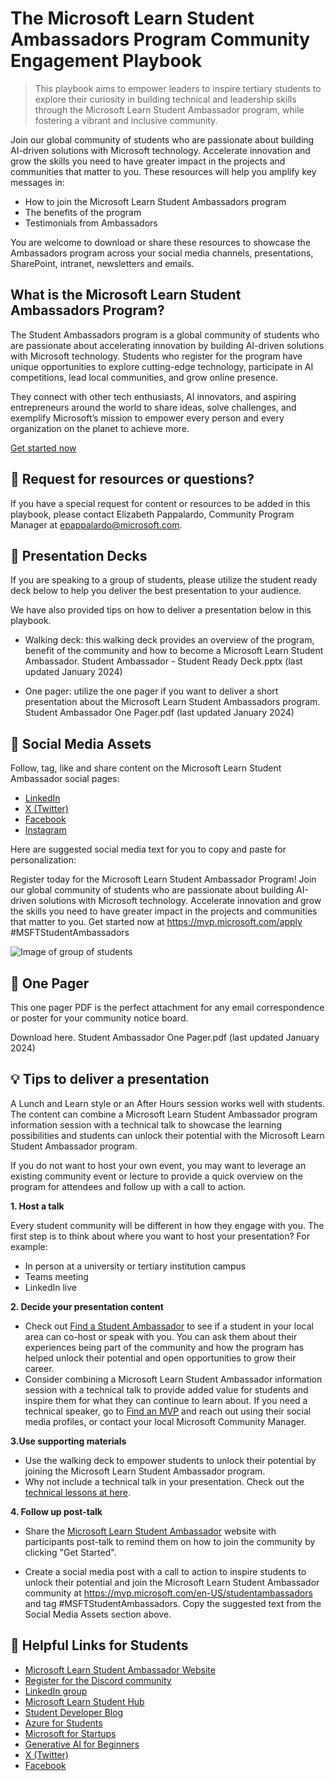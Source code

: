 # The Microsoft Learn Student Ambassadors Program Community Engagement Playbook 

> This playbook aims to empower leaders to inspire tertiary students to explore their curiosity in building technical and leadership skills through the Microsoft Learn Student Ambassador program, while fostering a vibrant and inclusive community.
>
Join our global community of students who are passionate about building AI-driven solutions with Microsoft technology. Accelerate innovation and grow the skills you need to have greater impact in the projects and communities that matter to you. These resources will help you amplify key messages in: 

- How to join the Microsoft Learn Student Ambassadors program 
- The benefits of the program 
- Testimonials from Ambassadors  

You are welcome to download or share these resources to showcase the Ambassadors program across your social media channels, presentations, SharePoint, intranet, newsletters and emails.  
 
## What is the Microsoft Learn Student Ambassadors Program?

The Student Ambassadors program is a global community of students who are passionate about accelerating innovation by building AI-driven solutions with Microsoft technology. Students who register for the program have unique opportunities to explore cutting-edge technology, participate in AI competitions, lead local communities, and grow online presence. 

They connect with other tech enthusiasts, AI innovators, and aspiring entrepreneurs around the world to share ideas, solve challenges, and exemplify Microsoft’s mission to empower every person and every organization on the planet to achieve more. 

[Get started now](https://mvp.microsoft.com/apply)


## 🧠 Request for resources or questions?  

If you have a special request for content or resources to be added in this playbook, please contact Elizabeth Pappalardo, Community Program Manager at epappalardo@microsoft.com.


## 🎒 Presentation Decks 
If you are speaking to a group of students, please utilize the student ready deck below to help you deliver the best presentation to your audience.  

We have also provided tips on how to deliver a presentation below in this playbook.  

- Walking deck: this walking deck provides an overview of the program, benefit of the community and how to become a Microsoft Learn Student Ambassador. Student Ambassador - Student Ready Deck.pptx (last updated January 2024) 

- One pager: utilize the one pager if you want to deliver a short presentation about the Microsoft Learn Student Ambassadors program. Student Ambassador One Pager.pdf (last updated January 2024) 

## 📢 Social Media Assets 
Follow, tag, like and share content on the Microsoft Learn Student Ambassador social pages:

- [LinkedIn](https://www.linkedin.com/groups/13893743/)
- [X (Twitter)](https://twitter.com/MSFTImagine)
- [Facebook](https://www.facebook.com/MSFTImagine)
- [Instagram](https://www.instagram.com/microsoftimaginecup/)

Here are suggested social media text for you to copy and paste for personalization:

Register today for the Microsoft Learn Student Ambassador Program! Join our global community of students who are passionate about building AI-driven solutions with Microsoft technology. Accelerate innovation and grow the skills you need to have greater impact in the projects and communities that matter to you. Get started now at https://mvp.microsoft.com/apply #MSFTStudentAmbassadors

![Image of group of students](https://mvp.microsoft.com/Assets/Photos/StudentHome.webp)

## 🚀 One Pager
This one pager PDF is the perfect attachment for any email correspondence or poster for your community notice board.  

Download here. Student Ambassador One Pager.pdf (last updated January 2024)

## 💡 Tips to deliver a presentation 
A Lunch and Learn style or an After Hours session works well with students. The content can combine a Microsoft Learn Student Ambassador program information session with a technical talk to showcase the learning possibilities and students can unlock their potential with the Microsoft Learn Student Ambassador program.   

If you do not want to host your own event, you may want to leverage an existing community event or lecture to provide a quick overview on the program for attendees and follow up with a call to action.  

**1. Host a talk**

Every student community will be different in how they engage with you. The first step is to think about where you want to host your presentation? For example: 

- In person at a university or tertiary institution campus  
- Teams meeting 
- LinkedIn live 

**2. Decide your presentation content**
 
- Check out [Find a Student Ambassador](https://mvp.microsoft.com/en-US/search?target=profile&program=MLSA) to see if a student in your local area can co-host or speak with you. You can ask them about their experiences being part of the community and how the program has helped unlock their potential and open opportunities to grow their career.
- Consider combining a Microsoft Learn Student Ambassador information session with a technical talk to provide added value for students and inspire them for what they can continue to learn about. If you need a technical speaker, go to [Find an MVP](https://mvp.microsoft.com/en-US/search?target=Profile&program=MVP) and reach out using their social media profiles, or contact your local Microsoft Community Manager.  
 
**3.Use supporting materials**
 
- Use the walking deck to empower students to unlock their potential by joining the Microsoft Learn Student Ambassador program.
- Why not include a technical talk in your presentation. Check out the [technical lessons at here](https://github.com/microsoft/cloud-advocate-workshops). 
 

**4. Follow up post-talk**
 

- Share the [Microsoft Learn Student Ambassador](https://mvp.microsoft.com/en-US/studentambassadors) website with participants post-talk to remind them on how to join the community by clicking "Get Started".  

- Create a social media post with a call to action to inspire students to unlock their potential and join the Microsoft Learn Student Ambassador community at https://mvp.microsoft.com/en-US/studentambassadors and tag #MSFTStudentAmbassadors. Copy the suggested text from the Social Media Assets section above.

## 🔗 Helpful Links for Students
- [Microsoft Learn Student Ambassador Website](https://mvp.microsoft.com/en-US/studentambassadors)
- [Register for the Discord community](https://mvp.microsoft.com/en-US/studentambassadors)
- [LinkedIn group](https://www.linkedin.com/groups/13893743/)
- [Microsoft Learn Student Hub](https://learn.microsoft.com/en-gb/training/student-hub/?WT.mc_id=StudentContent__-web-cxa)
- [Student Developer Blog](https://techcommunity.microsoft.com/t5/student-developer-blog/bg-p/StudentDeveloperBlog)
- [Azure for Students](https://azure.microsoft.com/en-gb/free/students/)
- [Microsoft for Startups](https://foundershub.startups.microsoft.com/signup)
- [Generative AI for Beginners](https://microsoft.github.io/generative-ai-for-beginners/#/)
- [X (Twitter)](https://twitter.com/MSFTImagine)
- [Facebook](https://www.facebook.com/MSFTImagine)


